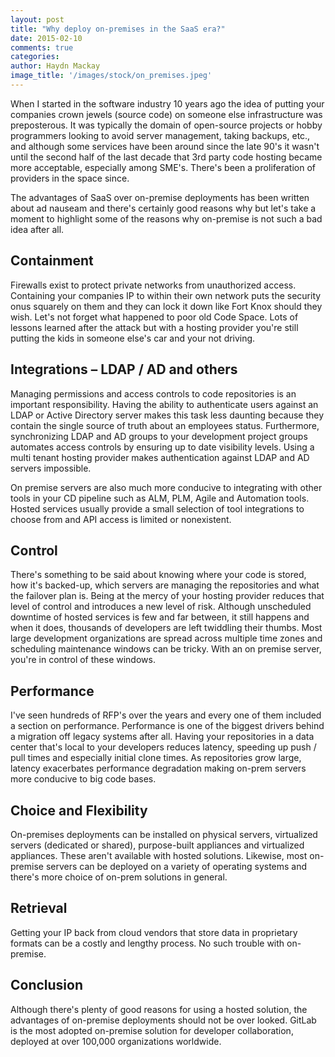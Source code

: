 ```yaml
---
layout: post
title: "Why deploy on-premises in the SaaS era?"
date: 2015-02-10
comments: true
categories:
author: Haydn Mackay
image_title: '/images/stock/on_premises.jpeg'
---
```


When I started in the software industry 10 years ago the idea of
putting your companies crown jewels (source code) on someone else
infrastructure was preposterous. It was typically the domain of
open-source projects or hobby programmers looking to avoid server
management, taking backups, etc., and although some services have been
around since the late 90's it wasn't until the second half of the last
decade that 3rd party code hosting became more acceptable, especially
among SME's. There's been a proliferation of providers in the space since.

The advantages of SaaS over on-premise deployments has been written
about ad nauseam and there's certainly good reasons why but let's take
a moment to highlight some of the reasons why on-premise is not such a
bad idea after all.

## Containment
Firewalls exist to protect private networks from unauthorized access.
Containing your companies IP to within their own network puts the
security onus squarely on them and they can lock it down like Fort Knox
should they wish. Let's not forget what happened to poor old Code
Space. Lots of lessons learned after the attack but with a hosting
provider you're still putting the kids in someone else's car and your
not driving.

## Integrations – LDAP / AD and others
Managing permissions and access controls to code repositories is an
important responsibility. Having the ability to authenticate users
against an LDAP or Active Directory server makes this task less
daunting because they contain the single source of truth about an
employees status. Furthermore, synchronizing LDAP and AD groups to your
development project groups automates access controls by ensuring up to
date visibility levels. Using a multi tenant hosting provider makes
authentication against LDAP and AD servers impossible.

On premise servers are also much more conducive to integrating with
other tools in your CD pipeline such as ALM, PLM, Agile and Automation
tools. Hosted services usually provide a small selection of  tool
integrations to choose from and API access is limited or nonexistent.

## Control
There's something to be said about knowing where your code is stored,
how it's backed-up, which servers are managing the repositories and
what the failover plan is. Being at the mercy of your hosting provider
reduces that level of control and introduces a new level of risk.
Although unscheduled downtime of hosted services is few and far
between, it still happens and when it does, thousands of developers are
left twiddling their thumbs. Most large development organizations are
spread across multiple time zones and scheduling maintenance windows
can be tricky. With an on premise server, you're in control of these
windows.

## Performance
I've seen hundreds of RFP's over the years and every one of them
included a section on performance. Performance is one of the biggest
drivers behind a migration off legacy systems after all. Having your
repositories in a data center that's local to your developers reduces
latency, speeding up push / pull times and especially initial clone
times.  As repositories grow large, latency exacerbates performance
degradation making on-prem servers more conducive to big code bases.

## Choice and Flexibility
On-premises deployments can be installed on physical servers,
virtualized servers (dedicated or shared), purpose-built appliances and
virtualized appliances. These aren't available with hosted solutions.
Likewise, most on-premise servers can be deployed on a variety of
operating systems and there's more choice of on-prem solutions in
general.

## Retrieval
Getting your IP back from cloud vendors that store data in proprietary formats can be a costly and lengthy process. No such trouble with on-premise.

## Conclusion
Although there's plenty of good reasons for using a hosted solution,
the advantages of on-premise deployments should not be over looked.
GitLab is the most adopted on-premise solution for developer
collaboration, deployed at over 100,000 organizations worldwide.

